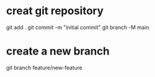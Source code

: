 # creat git repository
git add .
git commit -m "initial commit"
git branch -M main

# create a new branch
git branch feature/new-feature
